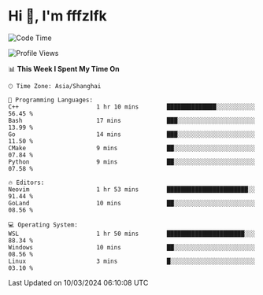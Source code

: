 # Hi 👋, I'm fffzlfk

<!--START_SECTION:waka-->
![Code Time](http://img.shields.io/badge/Code%20Time-673%20hrs%2031%20mins-blue)

![Profile Views](http://img.shields.io/badge/Profile%20Views-0-blue)

📊 **This Week I Spent My Time On** 

```text
🕑︎ Time Zone: Asia/Shanghai

💬 Programming Languages: 
C++                      1 hr 10 mins        ██████████████░░░░░░░░░░░   56.45 % 
Bash                     17 mins             ███░░░░░░░░░░░░░░░░░░░░░░   13.99 % 
Go                       14 mins             ███░░░░░░░░░░░░░░░░░░░░░░   11.50 % 
CMake                    9 mins              ██░░░░░░░░░░░░░░░░░░░░░░░   07.84 % 
Python                   9 mins              ██░░░░░░░░░░░░░░░░░░░░░░░   07.58 % 

🔥 Editors: 
Neovim                   1 hr 53 mins        ███████████████████████░░   91.44 % 
GoLand                   10 mins             ██░░░░░░░░░░░░░░░░░░░░░░░   08.56 % 

💻 Operating System: 
WSL                      1 hr 50 mins        ██████████████████████░░░   88.34 % 
Windows                  10 mins             ██░░░░░░░░░░░░░░░░░░░░░░░   08.56 % 
Linux                    3 mins              █░░░░░░░░░░░░░░░░░░░░░░░░   03.10 % 
```


 Last Updated on 10/03/2024 06:10:08 UTC
<!--END_SECTION:waka-->
